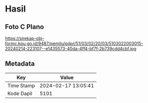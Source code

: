 # Hasil

## Foto C Plano

https://sirekap-obj-formc.kpu.go.id/9487/pemilu/pdpr/51/03/02/20/03/5103022003015-20240214-223107--e1435573-40da-4ff4-bf7f-2b739cdd4cbf.jpg


## Metadata

| Key        | Value               |
| ---------- | ------------------- |
| Time Stamp | 2024-02-17 13:05:41 |
| Kode Dapil | 5101                |



